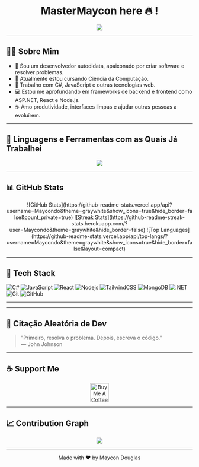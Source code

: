 <h1 align="center">MasterMaycon here 🔥 !</h1>

<p align="center">
  <img src="https://readme-typing-svg.herokuapp.com?font=Fira+Code&size=22&pause=1000&color=F7F7F7&center=true&vCenter=true&width=435&lines=Namaste+%F0%9F%99%8F+I'm+Maycon+Douglas" />
</p>

---

## 👨‍💻 Sobre Mim

- 🚀 Sou um desenvolvedor autodidata, apaixonado por criar software e resolver problemas.
- 🎯 Atualmente estou cursando Ciência da Computação.
- 🧠 Trabalho com C#, JavaScript e outras tecnologias web.
- 💻 Estou me aprofundando em frameworks de backend e frontend como ASP.NET, React e Node.js.
- ☕ Amo produtividade, interfaces limpas e ajudar outras pessoas a evoluírem.

---

## 🧠 Linguagens e Ferramentas com as Quais Já Trabalhei

<p align="center">
  <img src="https://skillicons.dev/icons?i=html,css,js,ts,react,nextjs,nodejs,express,bootstrap,tailwind,mongodb,py,cs,dotnet,vscode,github,git,linux,figma,bash,postman,redux" />
</p>

---

## 📊 GitHub Stats

<div align="center">
  ![GitHub Stats](https://github-readme-stats.vercel.app/api?username=Maycondo&theme=graywhite&show_icons=true&hide_border=false&count_private=true)
  ![Streak Stats](https://github-readme-streak-stats.herokuapp.com/?user=Maycondo&theme=graywhite&hide_border=false)
  ![Top Languages](https://github-readme-stats.vercel.app/api/top-langs/?username=Maycondo&theme=graywhite&show_icons=true&hide_border=false&layout=compact)
</div>

---

## 🚀 Tech Stack

![C#](https://img.shields.io/badge/-C%23-239120?style=flat-square&logo=c-sharp&logoColor=white)
![JavaScript](https://img.shields.io/badge/-JavaScript-black?style=flat-square&logo=javascript)
![React](https://img.shields.io/badge/-React-black?style=flat-square&logo=react)
![Nodejs](https://img.shields.io/badge/-Nodejs-black?style=flat-square&logo=node.js)
![TailwindCSS](https://img.shields.io/badge/-TailwindCSS-06B6D4?style=flat-square&logo=tailwindcss&logoColor=white)
![MongoDB](https://img.shields.io/badge/-MongoDB-4EA94B?style=flat-square&logo=mongodb&logoColor=white)
![.NET](https://img.shields.io/badge/-.NET-512BD4?style=flat-square&logo=dotnet&logoColor=white)
![Git](https://img.shields.io/badge/-Git-black?style=flat-square&logo=git)
![GitHub](https://img.shields.io/badge/-GitHub-181717?style=flat-square&logo=github)

---

---

## 💬 Citação Aleatória de Dev

> "Primeiro, resolva o problema. Depois, escreva o código."  
> — John Johnson

---

## ☕ Support Me

<p align="center">
  <a href="https://www.buymeacoffee.com/Maycondo" target="_blank">
    <img src="https://cdn.buymeacoffee.com/buttons/v2/default-yellow.png" height="50" alt="Buy Me A Coffee"/>
  </a>
</p>

---

## 📈 Contribution Graph

<p align="center">
  <img src="https://github-readme-activity-graph.vercel.app/graph?username=Maycondou&theme=github-compact" />
</p>

---

<p align="center">
  Made with ❤️ by Maycon Douglas 
</p>
